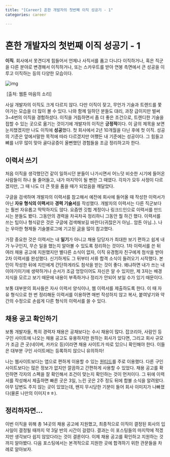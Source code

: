 ```yaml
---
title: "[Career] 흔한 개발자의 첫번째 이직 성공기 - 1"
categories: career

---
```


# 흔한 개발자의 첫번째 이직 성공기 - 1

**이직**. 회사에서 못견디게 힘들어서 언제나 사직서를 품고 다니다 이직하거나, 혹은 직군을 다른 분야로 변경해서 이직하거나, 또는 스카우트를 받아 연봉 측면에서 큰 성공을 이루고 이직하는 등의 다양한 모습이다.

![img](https://monkey3199.github.io/assets/images/2019-04-20-first-career-1.png)

​																			[출처: 웹툰 마음의 소리]

사실 개발자의 이직도 크게 다르지 않다. 다만 이직이 잦고, 무언가 기술과 트렌드를 쫓아가는 모습을 더 많이 볼 수 있다. 나와 함께 일하던 분들도 대리, 과장 급이지만 벌써 3~4번의 이직을 경험하셨다. 이직을 거듭하면서 좀 더 좋은 조건으로, 트렌디한 기술을 접할 수 있는 곳으로 옮기는 것이기에 개발자의 이직은 **긍정적**이다. 이 글의 제목을 보면 눈치챘겠지만 나도 이직에 **성공**했다. 첫 회사에서 2년 10개월을 다닌 후에 첫 이직. 성공의 기준은 앞에서말한 목적에 따라 다르겠지만 어쨌든 내 기준에는 성공이다. 그 힘들고 뼈를 너무 많이 맞아 골다공증이 올뻔했던 경험들을 조금 정리하고자 한다.



## 이력서 쓰기

처음 이직을 생각했던건 같이 일하시던 분들이 나가시면서 어느덧 비슷한 시기에 들어온 사람들이 하나 둘 줄어들고, 내가 마지막이 될 뻔한 그 때였다. 각자가 모두 사정이 다르겠지만, 그 때 나도 더 큰 뜻을 품을 때가 되었음을 깨달았다.

구글을 검색하며 개발자의 이력서를 참고해서 예전에 회사에 들어올 때 작성한 이력서가 아닌 **자유 형식의 이력서**와 **경력 기술서**를 작성했다. 개발자의 이력서는 다른 직군보다는 훨씬 자유롭고 딱딱하지도 않다. 요즘엔 깃헙 계정이나 링크드인으로 이력서를 만드시는 분들도 봤다. 그동안의 경력을 차곡차곡 정리하니 그동안 뭘 하긴 했다. 이력서를 쓰는 팁이나 형식같은 것은 구글에 검색해보길 바란다(귀찮은거 아님.. 암튼 아님..). 나는 우아한 형제들 기술블로그에 기고된 [글](http://woowabros.github.io/experience/2017/07/17/resume.html)을 많이 참고했다.

가장 중요한 것은 이력서는 내 **일기**가 아니고 채용 담당자가 최대한 보기 편하고 쉽게 내가 누구인지, 무슨 일을 했는지 알아볼 수 있도록 정리하는 것이다. 1차 이력서를 쓴 뒤 여러 채용 공고에 지원했지만 별다른 소식이 없자, 이직 유경험자 친구에게 첨삭을 받아 2차 이력서를 완성했다. 신기하게도 그 뒤부터 서류 합격 소식이 들려오기 시작했다. 본인이 작성한 뒤에 지인에게 간단하게라도 첨삭을 받는 것이 좋다. 왜냐하면 내가 쓰는 내 이야기이기에 생략하거나 순서가 조금 엉망이어도 자신은 알 수 있지만, 제 3자는 배경 지식을 모르고 보기 때문에 내용이 부족하거나 정리가 안되어 보일 수가 있기 때문이다.

보통 대부분의 회사들은 자사 이력서 양식이나, 웹 이력서를 제출하도록 한다. 이 때 자유 형식으로 한 번 정리해둔 이력서를 이용하면 매번 작성하지 않고 복사, 붙여넣기와 약간의 수정으로 손쉽게 다른 형식의 이력서를 쓸 수 있다.



## 채용 공고 확인하기

보통 개발자들, 특히 경력자 채용은 공채보다는 수시 채용이 많다. 잡코리아, 사람인 등 구인 사이트에 나오는 채용 공고도 유용하지만 원하는 회사가 있다면, 그리고 회사 규모가 조금 큰 곳(네이버, 카카오 등)이라면 채용 사이트가 따로 있으니 확인해야 한다. 이들은 대부분 구인 사이트에는 등록하지 않으니 유의하자!

나는 웹사이트보다는 앱으로 편하게 이용할 수 있는 [원티드](https://www.wanted.co.kr/)를 주로 이용했다. 다른 구인 사이트보다는 많은 정보가 없지만 깔끔하고 간편하게 사용할 수 있었다. 채용 공고를 확인하면 각자의 스펙을 잘 확인해서 조건이 맞는지 확인하는 것이 먼저이다. 그 뒤에 이력서를 작성해서 제출하면 빠른 곳은 3일, 느린 곳은 2주 정도 뒤에 합불 소식을 알려왔다. 아무 답변도 주지 않는 곳이 있었는데, 왠지 무시당한 기분이 들어 회사 이미지가 나빠졌다(물론 나만의 이미지ㅎㅎ).



## 정리하자면...

이번 이직을 위해 총 14곳의 채용 공고에 지원했고, 최종적으로 이직이 결정된 회사의 입사일이 결정될 때까지 약 3달 반의 시간이 걸렸다. 결과는 이 포스팅들의 마지막에 적겠지만 생각보다 쉽지 않았다라는 것이 결론이다. 이제 채용 공고를 확인하고 지원하는 것까지 알아봤다. 다음 포스팅에서는 본격적으로 지원한 곳에 합격하기 위한 관문들을 차례로 알아보자.